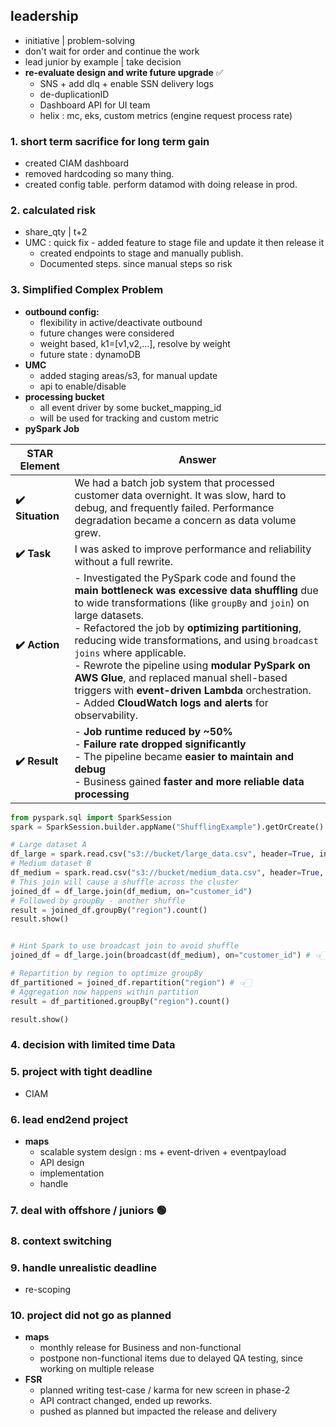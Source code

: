 ## leadership 
- initiative | problem-solving
- don't wait for order and continue the work
- lead junior by example | take decision
- **re-evaluate design and write future upgrade** ✅
    - SNS + add dlq + enable SSN delivery logs
    - de-duplicationID 
    - Dashboard API for UI team
    - helix : mc, eks, custom metrics (engine request process rate)

### 1. short term sacrifice for long term gain
- created CIAM dashboard
- removed hardcoding so many thing.
- created config table. perform datamod with doing release in prod.

### 2. calculated risk
- share_qty | t+2
- UMC : quick fix - added feature to stage file and update it then release it
  - created endpoints to stage and manually publish.
  - Documented steps. since  manual steps so risk

### 3. Simplified Complex Problem
- **outbound config:**
  - flexibility in active/deactivate outbound
  - future changes were considered
  - weight based, k1=[v1,v2,...], resolve by weight
  - future state : dynamoDB
- **UMC**
  - added staging areas/s3, for manual update
  - api to enable/disable
- **processing bucket**
  - all event driver by some bucket_mapping_id
  - will be used for tracking and custom metric
- **pySpark Job**

| **STAR Element** | **Answer**                                                                                                                                                                                                                                                                                                                                                                                                                                                                                                                        |
| ---------------- | --------------------------------------------------------------------------------------------------------------------------------------------------------------------------------------------------------------------------------------------------------------------------------------------------------------------------------------------------------------------------------------------------------------------------------------------------------------------------------------------------------------------------------- |
| **✔️ Situation** | We had a batch job system that processed customer data overnight. It was slow, hard to debug, and frequently failed. Performance degradation became a concern as data volume grew.                                                                                                                                                                                                                                                                                                                                                |
| **✔️ Task**      | I was asked to improve performance and reliability without a full rewrite.                                                                                                                                                                                                                                                                                                                                                                                                                                                        |
| **✔️ Action**    | - Investigated the PySpark code and found the **main bottleneck was excessive data shuffling** due to wide transformations (like `groupBy` and `join`) on large datasets.<br>- Refactored the job by **optimizing partitioning**, reducing wide transformations, and using `broadcast joins` where applicable.<br>- Rewrote the pipeline using **modular PySpark on AWS Glue**, and replaced manual shell-based triggers with **event-driven Lambda** orchestration.<br>- Added **CloudWatch logs and alerts** for observability. |
| **✔️ Result**    | - **Job runtime reduced by \~50%**<br>- **Failure rate dropped significantly**<br>- The pipeline became **easier to maintain and debug**<br>- Business gained **faster and more reliable data processing**                                                                                                                                                                                                                                                                                                                        |

```python
from pyspark.sql import SparkSession
spark = SparkSession.builder.appName("ShufflingExample").getOrCreate()

# Large dataset A
df_large = spark.read.csv("s3://bucket/large_data.csv", header=True, inferSchema=True)
# Medium dataset B
df_medium = spark.read.csv("s3://bucket/medium_data.csv", header=True, inferSchema=True)
# This join will cause a shuffle across the cluster
joined_df = df_large.join(df_medium, on="customer_id")
# Followed by groupBy - another shuffle
result = joined_df.groupBy("region").count()
result.show()


# Hint Spark to use broadcast join to avoid shuffle
joined_df = df_large.join(broadcast(df_medium), on="customer_id") # 👈🏻

# Repartition by region to optimize groupBy
df_partitioned = joined_df.repartition("region") # 👈🏻
# Aggregation now happens within partition
result = df_partitioned.groupBy("region").count()

result.show()
```
### 4. decision with limited time Data

### 5. project with tight deadline
- CIAM

### 6. lead end2end project
- **maps**
    - scalable system design : ms + event-driven + eventpayload
    - API design
    - implementation
    - handle 

### 7. deal with offshore / juniors 🟢

### 8. context switching

### 9. handle unrealistic deadline
- re-scoping

### 10. project did not go as planned
- **maps**
    - monthly release for Business and non-functional
    - postpone non-functional items due to delayed QA testing, since working on multiple release
- **FSR**
    - planned writing test-case / karma for new screen in phase-2
    - API contract changed, ended up reworks.
    - pushed as planned but impacted the release and delivery








